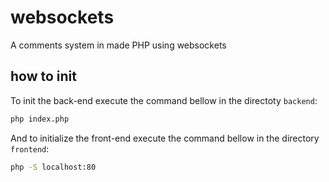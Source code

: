 # websockets
A comments system in made PHP using websockets
## how to init
To init the back-end execute the command bellow in the directoty `backend`:
```bash
php index.php
```
And to initialize the front-end execute the command bellow in the directory `frontend`:
```bash
php -S localhost:80
```
